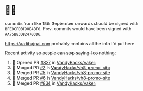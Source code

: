# 👋🏻
<!--
**aadibajpai/aadibajpai** is a ✨ _special_ ✨ repository because its `README.md` (this file) appears on your GitHub profile.
-->
commits from like 18th September onwards should be signed with `BFE0CFDBF90E4BF0`. Prev. commits would have been signed with `AA75B83DB24703D6`.

https://aadibajpai.com probably contains all the info I'd put here.

Recent activity ~~so people can stop saying I do nothing~~:
<!--START_SECTION:activity-->
1. 💪 Opened PR [#837](https://github.com/VandyHacks/vaken/pull/837) in [VandyHacks/vaken](https://github.com/VandyHacks/vaken)
2. 🎉 Merged PR [#7](https://github.com/VandyHacks/vh8-promo-site/pull/7) in [VandyHacks/vh8-promo-site](https://github.com/VandyHacks/vh8-promo-site)
3. 🎉 Merged PR [#5](https://github.com/VandyHacks/vh8-promo-site/pull/5) in [VandyHacks/vh8-promo-site](https://github.com/VandyHacks/vh8-promo-site)
4. 🎉 Merged PR [#6](https://github.com/VandyHacks/vh8-promo-site/pull/6) in [VandyHacks/vh8-promo-site](https://github.com/VandyHacks/vh8-promo-site)
5. 🎉 Merged PR [#834](https://github.com/VandyHacks/vaken/pull/834) in [VandyHacks/vaken](https://github.com/VandyHacks/vaken)
<!--END_SECTION:activity-->
